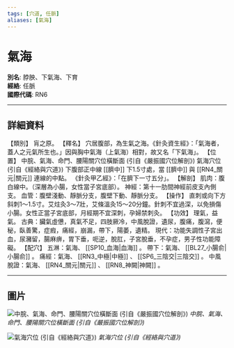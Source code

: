 ```yaml
---
tags: [穴道, 任脈]
aliases: [氣海]
---
```


# 氣海

**別名**: 脖胦、下氣海、下育  
**經絡**: 任脈  
**國際代碼**: RN6  

---

## 詳細資料
【類別】
肓之原。
【釋名】
穴居腹部，為生氣之海。《針灸資生經》：「氣海者，蓋人之元氣所生也。」因與胸中氣海（上氣海）相對，故又名「下氣海」。
【位置】
中脘、氣海、命門、腰陽關穴位橫斷面 (引自《嚴振國穴位解剖》)
氣海穴位 (引自《經絡與穴道》)
下腹部正中線 [[臍中]] 下1.5寸處，當 [[臍中]] 與 [[RN4_關元|關元]] 連線的中點。
《針灸甲乙經》：「在臍下一寸五分」。
【解剖】
肌肉：腹白線中。（深層為小腸，女性當子宮底部）。
神經：第十一肋間神經前皮支內側支。
血管：腹壁淺動、靜脈分支，腹壁下動、靜脈分支。
【操作】
直刺或向下方斜刺1～1.5寸。艾炷灸3～7壯，艾條溫灸15～20分鐘。針刺不宜過深，以免損傷小腸。女性正當子宮底部，月經期不宜深刺，孕婦禁刺灸。
【功效】
理氣，益氣。
古典：臟氣虛憊，真氣不足，四肢厥冷，中風脫證，遺尿，腹痛，腹瀉，便秘，臥善驚，症瘕，痛經，崩漏，帶下，陽萎，遺精。
現代：功能失調性子宮出血，尿瀦留，腸麻痹，胃下垂，呃逆，脫肛，子宮脫垂，不孕症，男子性功能障礙。
【配穴】
五淋：氣海、 [[SP10_血海|血海]] 。
帶下：氣海、 [[BL27_小腸俞|小腸俞]] 。
痛經：氣海、 [[RN3_中極|中極]] 、 [[SP6_三陰交|三陰交]] 。
中風脫證：氣海、 [[RN4_關元|關元]] 、 [[RN8_神闕|神闕]] 。

---

## 圖片
![中脘、氣海、命門、腰陽關穴位橫斷面 (引自《嚴振國穴位解剖》)](https://yibian.hopto.org/pic/acu/norm/13/zhongguan,qihai,...(yen).jpg)
_中脘、氣海、命門、腰陽關穴位橫斷面 (引自《嚴振國穴位解剖》)_

![氣海穴位 (引自《經絡與穴道》)](https://yibian.hopto.org/pic/acu/norm/13/qihai(j&a).jpg)
_氣海穴位 (引自《經絡與穴道》)_


